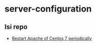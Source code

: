 # server-configuration

## Isi repo
- [Restart Apache of Centos 7 periodically](crontab-restart-apache-periodic.md)  